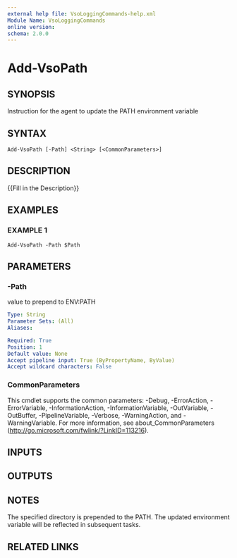 ```yaml
---
external help file: VsoLoggingCommands-help.xml
Module Name: VsoLoggingCommands
online version:
schema: 2.0.0
---
```


# Add-VsoPath

## SYNOPSIS
Instruction for the agent to update the PATH environment variable

## SYNTAX

```
Add-VsoPath [-Path] <String> [<CommonParameters>]
```

## DESCRIPTION
{{Fill in the Description}}

## EXAMPLES

### EXAMPLE 1
```
Add-VsoPath -Path $Path
```

## PARAMETERS

### -Path
value to prepend to ENV:PATH

```yaml
Type: String
Parameter Sets: (All)
Aliases:

Required: True
Position: 1
Default value: None
Accept pipeline input: True (ByPropertyName, ByValue)
Accept wildcard characters: False
```

### CommonParameters
This cmdlet supports the common parameters: -Debug, -ErrorAction, -ErrorVariable, -InformationAction, -InformationVariable, -OutVariable, -OutBuffer, -PipelineVariable, -Verbose, -WarningAction, and -WarningVariable. For more information, see about_CommonParameters (http://go.microsoft.com/fwlink/?LinkID=113216).

## INPUTS

## OUTPUTS

## NOTES
The specified directory is prepended to the PATH.
The updated environment variable will be reflected in subsequent tasks.

## RELATED LINKS
